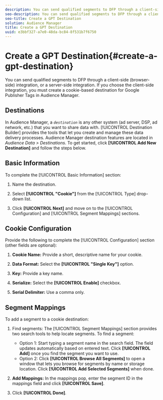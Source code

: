 ```yaml
---
description: You can send qualified segments to DFP through a client-side (browser-side) integration, or a server-side integration. If you choose the client-side integration, you must create a cookie-based destination for Google Publisher Tags in Audience Manager.
seo-description: You can send qualified segments to DFP through a client-side (browser-side) integration, or a server-side integration. If you choose the client-side integration, you must create a cookie-based destination for Google Publisher Tags in Audience Manager.
seo-title: Create a GPT Destination
solution: Audience Manager
title: Create a GPT Destination
uuid: e3bbf327-a7e0-48da-bc84-8f531b7f6750
---
```


# Create a GPT Destination{#create-a-gpt-destination}

You can send qualified segments to DFP through a client-side (browser-side) integration, or a server-side integration. If you choose the client-side integration, you must create a cookie-based destination for Google Publisher Tags in Audience Manager.

## Destinations

In Audience Manager, a *`destination`* is any other system (ad server, DSP, ad network, etc.) that you want to share data with. [!UICONTROL Destination Builder] provides the tools that let you create and manage these data delivery processes. Audience Manager destination features are located in *Audience Data > Destinations*. To get started, click **[!UICONTROL Add New Destination]** and follow the steps below.

## Basic Information

To complete the [!UICONTROL Basic Information] section:

1. Name the destination. 
1. Select **[!UICONTROL "Cookie"]** from the [!UICONTROL Type] drop-down list.

1. Click **[!UICONTROL Next]** and move on to the [!UICONTROL Configuration] and [!UICONTROL Segment Mappings] sections.

## Cookie Configuration

Provide the following to complete the [!UICONTROL Configuration] section (other fields are optional):

1. **Cookie Name:** Provide a short, descriptive name for your cookie.
1. **Data Format:** Select the **[!UICONTROL "Single Key"]** option.

1. **Key:** Provide a key name.
1. **Serialize:** Select the **[!UICONTROL Enable]** checkbox.

1. **Serial Delimiter:** Use a comma only.

## Segment Mappings

To add a segment to a cookie destination:

1. Find segments: The [!UICONTROL Segment Mappings] section provides two search tools to help locate segments. To find a segment:

    * Option 1: Start typing a segment name in the search field. The field updates automatically based on entered text. Click **[!UICONTROL Add]** once you find the segment you want to use.
    * Option 2: Click **[!UICONTROL Browse All Segments]** to open a window that lets you browse for segments by name or storage location. Click **[!UICONTROL Add Selected Segments]** when done.

1. **Add Mappings:** In the mappings pop, enter the segment ID in the mappings field and click **[!UICONTROL Save]**.

1. Click **[!UICONTROL Done]**.